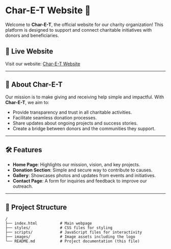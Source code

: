 # Char-E-T Website 🌟

Welcome to **Char-E-T**, the official website for our charity organization! This platform is designed to support and connect charitable initiatives with donors and beneficiaries.  

## 🔗 Live Website  
Visit our website: [Char-E-T Website](https://abdunader.github.io/Charity-Organization/)  

---

## 📖 About Char-E-T  
Our mission is to make giving and receiving help simple and impactful. With **Char-E-T**, we aim to:  
- Provide transparency and trust in all charitable activities.  
- Facilitate seamless donation processes.  
- Share updates about ongoing projects and success stories.  
- Create a bridge between donors and the communities they support.  

---

## 🛠️ Features  
- **Home Page**: Highlights our mission, vision, and key projects.  
- **Donation Section**: Simple and secure way to contribute to causes.  
- **Gallery**: Showcases photos and updates from events and initiatives.  
- **Contact Page**: A form for inquiries and feedback to improve our outreach.  

---

## 📂 Project Structure  
```plaintext
/
├── index.html          # Main webpage
├── styles/             # CSS files for styling
├── scripts/            # JavaScript files for interactivity
├── images/             # Image assets including the logo
└── README.md           # Project documentation (this file)
